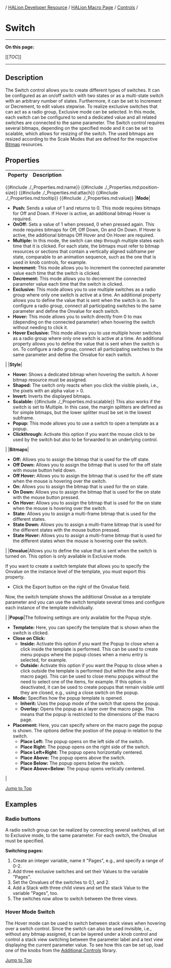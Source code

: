 / [HALion Developer Resource](../../HALion-Developer-Resource.md) / [HALion Macro Page](./HALion-Macro-Page.md) / [Controls](./Controls.md) /

# Switch

---

**On this page:**

[[_TOC_]]

---

## Description

The Switch control allows you to create different types of switches. It can be configured as an on/off switch with two states or as a multi-state switch with an arbitrary number of states. Furthermore, it can be set to Increment or Decrement, to edit values stepwise. To realize exclusive switches that can act as a radio group, Exclusive mode can be selected. In this mode, each switch can be configured to send a dedicated value and all related switches are connected to the same parameter. The Switch control requires several bitmaps, depending on the specified mode and it can be set to scalable, which allows for resizing of the switch. The used bitmaps are resized according to the Scale Modes that are defined for the respective [Bitmap](./Bitmap.md) resources.

## Properties

|Poperty|Description|
|:-|:-|
{{#include ./_Properties.md:name}}
{{#include ./_Properties.md:position-size}}
{{#include ./_Properties.md:attach}}
{{#include ./_Properties.md:tooltip}}
{{#include ./_Properties.md:value}}
|**Mode**|<ul><li>**Push:** Sends a value of 1 and returns to 0. This mode requires bitmaps for Off and Down. If Hover is active, an additional bitmap Hover is required.</li><li>**OnOff:** Sets a value of 1 when pressed, 0 when pressed again. This mode requires bitmaps for Off, Off Down, On and On Down. If Hover is active, the additional bitmaps Off Hover and On Hover are required.</li><li>**Multiple:** In this mode, the switch can step through multiple states each time that it is clicked. For each state, the bitmaps must refer to bitmap resources or sections that contain a vertically aligned subframe per state, comparable to an animation sequence, such as the one that is used in knob controls, for example.</li><li>**Increment:** This mode allows you to increment the connected parameter value each time that the switch is clicked.</li><li>**Decrement:** This mode allows you to decrement the connected parameter value each time that the switch is clicked.</li><li>**Exclusive:** This mode allows you to use multiple switches as a radio group where only one switch is active at a time. An additional property allows you to define the value that is sent when the switch is on. To configure a radio group, connect all participating switches to the same parameter and define the Onvalue for each switch.</li><li>**Hover:** This mode allows you to switch directly from 0 to max (depending on the connected parameter) when hovering the switch without needing to click it.</li><li>**Hover Exclusive:** This mode allows you to use multiple hover switches as a radio group where only one switch is active at a time. An additional property allows you to define the value that is sent when the switch is on. To configure a radio group, connect all participating switches to the same parameter and define the Onvalue for each switch.</li></ul>|
|**Style**|<ul><li>**Hover:** Shows a dedicated bitmap when hovering the switch. A hover bitmap resource must be assigned.</li><li>**Shaped:** The switch only reacts when you click the visible pixels, i.e., the pixels with an alpha value > 0.</li><li>**Invert:** Inverts the displayed bitmaps.</li><li>**Scalable:** {{#include ./_Properties.md:scalable}} This also works if the switch is set to Multiple. In this case, the margin splitters are defined as for simple bitmaps, but the lower splitter must be set in the lowest subframe.</li><li>**Popup:** This mode allows you to use a switch to open a template as a popup.</li><li>**Clickthrough:** Activate this option if you want the mouse click to be used by the switch but also to be forwarded to an underlying control.</li></ul>|
|**Bitmaps**|<ul><li>**Off:** Allows you to assign the bitmap that is used for the off state.</li><li>**Off Down:** Allows you to assign the bitmap that is used for the off state with mouse button held down.</li><li>**Off Hover:** Allows you to assign the bitmap that is used for the off state when the mouse is hovering over the switch.</li><li>**On:** Allows you to assign the bitmap that is used for the on state.</li><li>**On Down:** Allows you to assign the bitmap that is used for the on state with the mouse button pressed.</li><li>**On Hover:** Allows you to assign the bitmap that is used for the on state when the mouse is hovering over the switch.</li><li>**State:** Allows you to assign a multi-frame bitmap that is used for the different states.</li><li>**State Down:** Allows you to assign a multi-frame bitmap that is used for the different states with the mouse button pressed.</li><li>**State Hover:** Allows you to assign a multi-frame bitmap that is used for the different states when the mouse is hovering over the switch.</li></ul>|
|**Onvalue**|Allows you to define the value that is sent when the switch is turned on. This option is only available in Exclusive mode. <p>If you want to create a switch template that allows you to specify the Onvalue on the instance level of the template, you must export this property.<ul><li>Click the Export button on the right of the Onvalue field.</li></ul>Now, the switch template shows the additional Onvalue as a template parameter and you can use the switch template several times and configure each instance of the template individually.</p>|
|**Popup**|The following settings are only available for the Popup style.<ul><li>**Template:** Here, you can specify the template that is shown when the switch is clicked.</li><li>**Close on Click:** <ul><li>**Inside:** Activate this option if you want the Popup to close when a click inside the template is performed. This can be used to create menu popups where the popup closes when a menu entry is selected, for example.</li><li>**Outside:** Activate this option if you want the Popup to close when a click outside the template is performed (but within the area of the macro page). This can be used to close menu popups without the need to select one of the items, for example. If this option is deactivated, it can be used to create popups that remain visible until they are closed, e.g., using a close switch on the popup.</li></ul></li><li>**Mode:** Specifies how the popup template is opened.<ul><li>**Inherit:** Uses the popup mode of the switch that opens the popup.</li><li>**Overlay:** Opens the popup as a layer over the macro page. This means that the popup is restricted to the dimensions of the macro page.</li></ul></li><li>**Placement:** Here, you can specify where on the macro page the popup is shown. The options define the postion of the popup in relation to the switch.<ul><li>**Place Left:** The popup opens on the left side of the switch.</li><li>**Place Right:** The popup opens on the right side of the switch.</li><li>**Place Left+Right:** The popup opens horizontally centered.</li><li>**Place Above:** The popup opens above the switch.</li><li>**Place Below:** The popup opens below the switch.</li><li>**Place Above+Below:** The popup opens vertically centered.</li></ul></li></ul>|

[Jump to Top ](#switch)

## Examples

### Radio buttons
A radio switch group can be realized by connecting several switches, all set to Exclusive mode, to the same parameter. For each switch, the Onvalue must be specified.

**Switching pages:**

1. Create an integer variable, name it "Pages", e.g., and specify a range of 0-2.
1. Add three exclusive switches and set their Values to the variable "Pages".
1. Set the Onvalues of the switches to 0,1, and 2.
1. Add a Stack with three child views and set the stack Value to the variable "Pages", too.
1. The switches now allow to switch between the three views.

### Hover Mode Switch
The Hover mode can be used to switch between stack views when hovering over a switch control. Since the switch can also be used invisible, i.e., without any bitmap assigned, it can be layered under a knob control and control a stack view switching between the parameter label and a text view displaying the current parameter value. To see how this can be set up, load one of the knobs from the [Additional Controls](./Exploring-Templates.md#additional-controls) library.

[Jump to Top ](#switch)